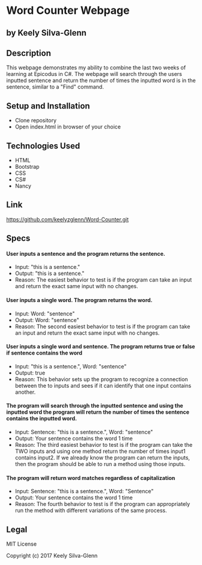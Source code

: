 # Word Counter Webpage
## by Keely Silva-Glenn

## Description

This webpage demonstrates my ability to combine the last two weeks of learning at Epicodus in C#. The webpage will search through the users inputted sentence and return the number of times the inputted word is in the sentence, similar to a "Find" command.

## Setup and Installation

* Clone repository
* Open index.html in browser of your choice

## Technologies Used

* HTML
* Bootstrap
* CSS
* CS#
* Nancy

## Link

https://github.com/keelyzglenn/Word-Counter.git

## Specs
#### User inputs a sentence and the program returns the sentence.
* Input: "this is a sentence."
* Output: "this is a sentence."
* Reason: The easiest behavior to test is if the program can take an input and return the exact same input with no changes.

#### User inputs a single word. The program returns the word.
* Input: Word: "sentence"
* Output: Word: "sentence"
* Reason: The second easiest behavior to test is if the program can take an input and return the exact same input with no changes.

#### User inputs a single word and sentence. The program returns true or false if sentence contains the word
* Input: "this is a sentence.", Word: "sentence"
* Output: true
* Reason: This behavior sets up the program to recognize a connection between the to inputs and sees if it can identify that one input contains another.

#### The program will search through the inputted sentence and using the inputted word the program will return the number of times the sentence contains the inputted word.
* Input: Sentence: "this is a sentence.", Word: "sentence"
* Output: Your sentence contains the word 1 time
* Reason: The third easiest behavior to test is if the program can take the TWO inputs and using one method return the number of times input1 contains input2. If we already know the program can return the inputs, then the program should be able to run a method using those inputs.

#### The program will return word matches regardless of capitalization
* Input: Sentence: "this is a sentence.", Word: "Sentence"
* Output: Your sentence contains the word 1 time
* Reason: The fourth behavior to test is if the program can appropriately run the method with different variations of the same process.

## Legal
MIT License

Copyright (c) 2017 Keely Silva-Glenn
